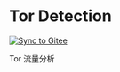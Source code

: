 # Tor Detection

[![Sync to Gitee](https://github.com/OhYee/blotter/workflows/Sync%20to%20Gitee/badge.svg)](https://gitee.com/OhYee/blotter)

Tor 流量分析